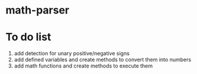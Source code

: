 # math-parser

To do list
=
1. add detection for unary positive/negative signs
2. add defined variables and create methods to convert them into numbers
3. add math functions and create methods to execute them
